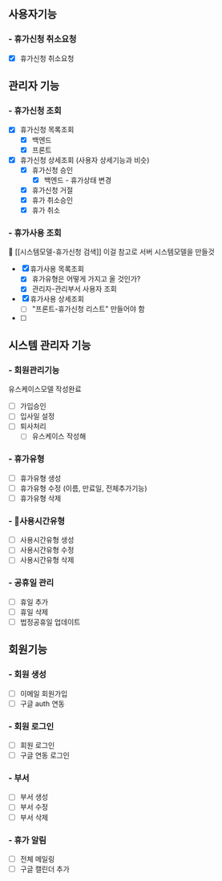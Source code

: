 ## 사용자기능

### - 휴가신청 취소요청
- [x] 휴가신청 취소요청

## 관리자 기능

### - 휴가신청 조회
- [x] 휴가신청 목록조회
	- [x] 백엔드
	- [x] 프론트
- [x] 휴가신청 상세조회 (사용자 상세기능과 비슷)
	- [x] 휴가신청 승인
		- [x] 백엔드 - 휴가상태 변경
	- [x] 휴가신청 거절
	- [x] 휴가 취소승인
	- [x] 휴가 취소

### - 휴가사용 조회
🔔 [[시스템모델-휴가신청 검색]] 이걸 참고로 서버 시스템모델을 만들것
- [x] 휴가사용 목록조회
	- [x] 휴가유형은 어떻게 가지고 올 것인가?
	- [x] 관리자-관리부서 사용자 조회
- [x] 휴가사용 상세조회
	- [ ] "프론트-휴가신청 리스트" 만들어야 함
- [ ] 

## 시스템 관리자 기능

### - 회원관리기능
유스케이스모델 작성완료
- [ ] 가입승인
- [ ] 입사일 설정
- [ ] 퇴사처리
	- [ ] 유스케이스 작성해

### - 휴가유형
- [ ] 휴가유형 생성
- [ ] 휴가유형 수정 (이름, 만료일, 전체추가기능)
- [ ] 휴가유형 삭제

### - 사용시간유형
- [ ] 사용시간유형 생성
- [ ] 사용시간유형 수정 
- [ ] 사용시간유형 삭제

### - 공휴일 관리
- [ ] 휴일 추가
- [ ] 휴일 삭제
- [ ] 법정공휴일 업데이트

## 회원기능

### - 회원 생성

- [ ] 이메일 회원가입
- [ ] 구글 auth 연동

### - 회원 로그인
- [ ] 회원 로그인
- [ ] 구글 연동 로그인

### - 부서
- [ ] 부서 생성
- [ ] 부서 수정
- [ ] 부서 삭제

### - 휴가 알림
- [ ] 전체 메일링
- [ ] 구글 캘린더 추가